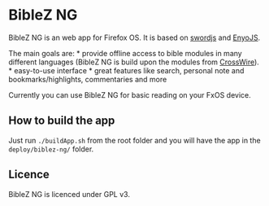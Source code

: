 # BibleZ NG #
BibleZ NG is an web app for Firefox OS. It is based on [swordjs](https://github.com/zefanja/swordjs) and [EnyoJS](http://enyojs.com).

The main goals are:
    * provide offline access to bible modules in many different languages (BibleZ NG is build upon the modules from [CrossWire](http://crosswire.org/sword)).
    * easy-to-use interface
    * great features like search, personal note and bookmarks/highlights, commentaries and more

Currently you can use BibleZ NG for basic reading on your FxOS device.

## How to build the app ##
Just run ```./buildApp.sh``` from the root folder and you will have the app in the ```deploy/biblez-ng/``` folder.

## Licence ##
BibleZ NG is licenced under GPL v3.
